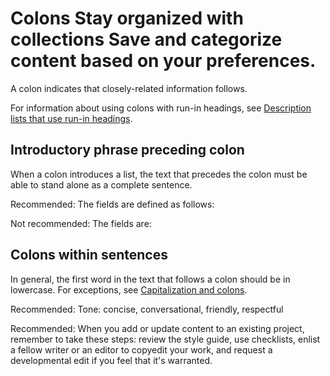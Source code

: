 

# Colons Stay organized with collections Save and categorize content based on your preferences.

A colon indicates that closely-related information follows.

For information about using colons with run-in headings, see
[Description lists that use
run-in headings](/style/lists#description-lists-that-use-run-in-headings).

## Introductory phrase preceding colon

When a colon introduces a list, the text that precedes the colon must be able
to stand alone as a complete sentence.

Recommended: The fields are defined as
follows:

Not recommended: The fields are:

## Colons within sentences

In general, the first word in the text that follows a colon should be in
lowercase. For exceptions, see
[Capitalization and colons](/style/capitalization#capitalization-and-colons).

Recommended: Tone: concise,
conversational, friendly, respectful

Recommended: When you add or update
content to an existing project, remember to take these steps: review the style
guide, use checklists, enlist a fellow writer or an editor to copyedit your
work, and request a developmental edit if you feel that it's warranted.
